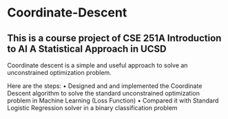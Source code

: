 # Coordinate-Descent
This is a course project of CSE 251A Introduction to AI A Statistical Approach in UCSD
-------------
Coordinate descent is a simple and useful approach to solve an unconstrained optimization problem. 

Here are the steps:
• Designed and and implemented the Coordinate Descent algorithm to solve the standard unconstrained optimization problem in Machine Learning (Loss Function)
• Compared it with Standard Logistic Regression solver in a binary classification problem

